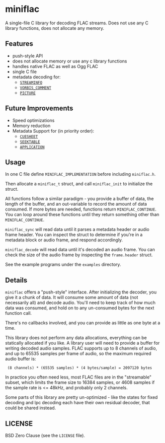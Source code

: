 # miniflac

A single-file C library for decoding FLAC streams. Does not use any C library
functions, does not allocate any memory.

## Features

* push-style API
* does not allocate memory or use any c library functions
* handles native FLAC as well as Ogg FLAC
* single C file
* metadata decoding for:
  * [`STREAMINFO`](https://xiph.org/flac/format.html#metadata_block_streaminfo)
  * [`VORBIS_COMMENT`](https://xiph.org/flac/format.html#metadata_block_vorbis_comment)
  * [`PICTURE`](https://xiph.org/flac/format.html#metadata_block_picture)

## Future Improvements

* Speed optimizations
* Memory reduction
* Metadata Support for (in priority order):
  * [`CUESHEET`](https://xiph.org/flac/format.html#metadata_block_cuesheet)
  * [`SEEKTABLE`](https://xiph.org/flac/format.html#metadata_block_seektable)
  * [`APPLICATION`](https://xiph.org/flac/format.html#metadata_block_application)

## Usage

In one C file define `MINIFLAC_IMPLEMENTATION` before including `miniflac.h`.

Then allocate a `miniflac_t` struct, and call `miniflac_init` to initialize
the struct.

All functions follow a similar paradigm - you provide a buffer of data,
the length of the buffer, and an out-variable to record the amount of data
consumed. If more bytes are needed, functions return `MINIFLAC_CONTINUE`. You can
loop around these functions until they return something other than
`MINIFLAC_CONTINUE`.

`miniflac_sync` will read data until it parses a metadata header or audio
frame header. You can inspect the struct to determine if you're in a
metadata block or audio frame, and respond accordingly.

`miniflac_decode` will read data until it's decoded an audio frame. You can
check the size of the audio frame by inspecting the `frame.header` struct.

See the example programs under the `examples` directory.

## Details

`miniflac` offers a "push-style" interface. After initializing the decoder,
you give it a chunk of data. It will consume some amount of data (not
necessarily all) and decode audio. You'll need to keep track of how
much data was consumed, and hold on to any un-consumed bytes for
the next function call.

There's no callbacks involved, and you can provide as little as one byte
at a time.

This library does not perform any data allocations, everything can be
statically allocated if you like. A library user will need to provide
a buffer for writing decoded audio samples. FLAC supports up to 8 channels
of audio, and up to 65535 samples per frame of audio, so the maximum
required audio buffer is:

` (8 channels) * (65535 samples) * (4 bytes/sample) = 2097120 bytes`

In practice you often need less, most FLAC files are in the "streamable"
subset, which limits the frame size to 16384 samples, or 4608 samples if the
sample rate is <= 48kHz, and probably only 2 channels.

Some parts of this library are pretty un-optimized - like the states
for fixed decoding and lpc decoding each have their own residual
decoder, that could be shared instead.

## LICENSE

BSD Zero Clause (see the `LICENSE` file).
